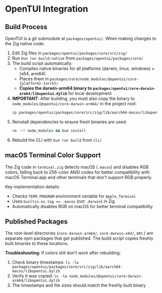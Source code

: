 # OpenTUI Integration

## Build Process

OpenTUI is a git submodule at `packages/opentui/`. When making changes to the Zig native code:

1. Edit Zig files in `packages/opentui/packages/core/src/zig/`
2. Run `bun run build:native` from `packages/opentui/packages/core/`
3. The build script automatically:
   - Compiles native binaries for all platforms (darwin, linux, windows) × (x64, arm64)
   - Places them in `packages/core/node_modules/@opentui/core-{platform}-{arch}/`
   - **Copies the darwin-arm64 binary to `packages/opentui/core-darwin-arm64/libopentui.dylib`** for local development
4. **IMPORTANT**: After building, you must also copy the binary to `node_modules/@opentui/core-darwin-arm64/` in the project root:
   ```bash
   cp packages/opentui/packages/core/src/zig/lib/aarch64-macos/libopentui.dylib node_modules/@opentui/core-darwin-arm64/libopentui.dylib
   ```
5. Reinstall dependencies to ensure fresh binaries are used:
   ```bash
   rm -rf node_modules && bun install
   ```
6. Rebuild the CLI with `bun run build` from `cli/`

## macOS Terminal Color Support

The Zig code in `terminal.zig` detects macOS (`.macos`) and disables RGB colors, falling back to 256-color ANSI codes for better compatibility with macOS Terminal.app and other terminals that don't support RGB properly.

Key implementation details:
- Checks `TERM_PROGRAM` environment variable for `Apple_Terminal`
- Uses `builtin.os.tag == .macos` (not `.darwin`) in Zig
- Automatically disables RGB on macOS for better terminal compatibility

## Published Packages

The root-level directories (`core-darwin-arm64/`, `core-darwin-x64/`, etc.) are separate npm packages that get published. The build script copies freshly built binaries to these locations.

**Troubleshooting**: If colors still don't work after rebuilding:
1. Check binary timestamps: `ls -la packages/opentui/packages/core/src/zig/lib/aarch64-macos/libopentui.dylib`
2. Verify it was copied: `ls -la node_modules/@opentui/core-darwin-arm64/libopentui.dylib`
3. The timestamps and file sizes should match the freshly built binary